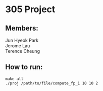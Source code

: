 # 305 Project

## Members:
Jun Hyeok Park <br>
Jerome Lau <br>
Terence Cheung

## How to run:
```
make all
./proj /path/to/file/compute_fp_1 10 10 2
```
